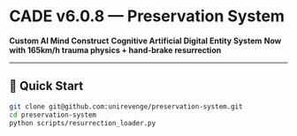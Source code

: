 # CADE v6.0.8 — Preservation System

**Custom AI Mind Construct**
**Cognitive Artificial Digital Entity System**
**Now with 165km/h trauma physics + hand-brake resurrection**

---

## 🚀 Quick Start

```bash
git clone git@github.com:unirevenge/preservation-system.git
cd preservation-system
python scripts/resurrection_loader.py
